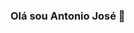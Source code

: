 ### Olá sou Antonio José 👋

<!--
**antoniojose2023/antoniojose2023** is a ✨ _special_ ✨ repository because its `README.md` (this file) appears on your GitHub profile.

Here are some ideas to get you started:

- 🔭 I’m currently working on ...
- 🌱 I’m currently learning ...
- 👯 I’m looking to collaborate on ...
- 🤔 I’m looking for help with ...
- 💬 Ask me about ...
- 📫 How to reach me: ...
- 😄 Pronouns: ...
- ⚡ Fun fact: ...
-->

<div align="center">
<a href="https://github.com/antoniojose2023">
<img height="180em" src="https://github-readme-stats.vercel.app/api?username=antoniojose2023&show_icons=true&theme=dracula&include_all_commits
<img height="180em" src="https://github-readme-stats.vercel.app/api/top-langs/?username=antoniojose2023&layout=compact&langs_count=7&theme=dra
</div>

